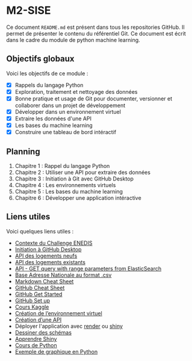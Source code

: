 # M2-SISE

Ce document `README.md` est présent dans tous les repositories GitHub. Il permet de présenter le contenu du référentiel Git.
Ce document est écrit dans le cadre du module de python machine learning.

## Objectifs globaux

Voici les objectifs de ce module :
- [x] Rappels du langage Python
- [x] Exploration, traitement et nettoyage des données
- [x] Bonne pratique et usage de Git pour documenter, versionner et collaborer dans un projet de développement
- [x] Développer dans un environnement virtuel
- [x] Extraire les données d'une API
- [x] Les bases du machine learning
- [x] Construire une tableau de bord intéractif

## Planning

1. Chapitre 1 : Rappel du langage Python
2. Chapitre 2 : Utiliser une API pour extraire des données
3. Chapitre 3 : Initiation à Git avec GitHub Desktop
4. Chapitre 4 : Les environnements virtuels
6. Chapitre 5 : Les bases du machine learning
7. Chapitre 6 : Développer une application intéractive

## Liens utiles

Voici quelques liens utiles :
- [Contexte du Challenge ENEDIS](https://defis.data.gouv.fr/defis/65b76f15d7874915c8e41298)
- [Initiation à GitHub Desktop](https://docs.github.com/fr/desktop/overview/)
- [API des logements neufs](https://data.ademe.fr/datasets/dpe-v2-logements-neufs/api-doc)
- [API des logements existants](https://data.ademe.fr/datasets/dpe-v2-logements-existants/api-doc)
- [API - GET query with range parameters from ElasticSearch](https://www.elastic.co/guide/en/elasticsearch/reference/current/query-dsl-query-string-query.html#_ranges)
- [Base Adresse Nationale au format .csv](https://adresse.data.gouv.fr/donnees-nationales)
- [Markdown Cheat Sheet](https://www.markdownguide.org/cheat-sheet/)
- [GitHub Cheat Sheet](https://training.github.com/downloads/fr/github-git-cheat-sheet.pdf)
- [GitHub Get Started](https://docs.github.com/fr/get-started/quickstart/hello-world)
- [GitHub Set up](https://docs.github.com/fr/get-started/quickstart/set-up-git)
- [Cours Kaggle](https://www.kaggle.com/learn)
- [Création de l’environnement virtuel](https://python.land/virtual-environments/virtualenv)
- [Création d’une API](https://towardsdatascience.com/deploy-a-machine-learning-model-using-flask-da580f84e60c)
- Déployer l'application  avec [render](https://render.com/) ou [shiny](https://shiny.posit.co/py/docs/deploy.html)
- [Dessiner des schémas](https://www.drawio.com/)
- [Apprendre Shiny](https://shiny.posit.co/py/)
- [Cours de Python](https://asardell.github.io/programmation-python/)
- [Exemple de graphique en Python](https://python-graph-gallery.com/)
